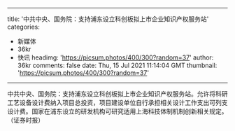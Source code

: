 
---
title: '中共中央、国务院：支持浦东设立科创板拟上市企业知识产权服务站'
categories: 
 - 新媒体
 - 36kr
 - 快讯
headimg: 'https://picsum.photos/400/300?random=37'
author: 36kr
comments: false
date: Thu, 15 Jul 2021 11:14:04 GMT
thumbnail: 'https://picsum.photos/400/300?random=37'
---

<div>   
中共中央、国务院：支持浦东设立科创板拟上市企业知识产权服务站。允许将科研工艺设备设计费纳入项目总投资，项目建设单位自行承担相关设计工作支出可列支设计费。国家在浦东设立的研发机构可研究适用上海科技体制机制创新相关规定。（证券时报）  
</div>
            